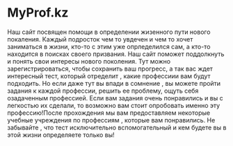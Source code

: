 # MyProf.kz

Наш сайт посвящен помощи в  определении жизенного пути нового покаления. Каждый подросток чем то увдечен и чем то хочет заниматься в жизни, кто-то с этим уже опрледелился сам, а кто-то находится в поисках своего призвания.
Наш сайт поможет поддолкнуть и понять свои интересы нового поколения. 
Тут можно зарегистрироваться, чтобы сохранить ваш прогресс, а так вас ждет интересный тест, который отределит , какие профессиии вам будут подходить. Но если даже тут вы впади в сомнение , вы можете пройти задания к каждой профессии, решить ее проблему, ощуть себя озадаченным профессией.
Если вам задания очень понравились и вы с легкостью их сделали, то возможно вам стоит опробовать именно эту профессию!После прохождения мы вам предоставляем некоторые учебные учреждения по профессиям , которые вам понравились. 
Не забывайте , что тест исключительно вспомогательный и кем будете вы в этой жизни определяете только вы!
